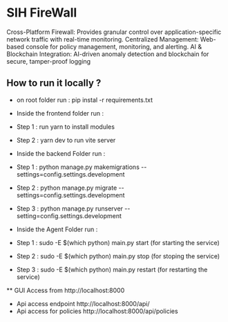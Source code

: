 # SIH FireWall
Cross-Platform Firewall: Provides granular control over application-specific network traffic with real-time
monitoring.
Centralized Management: Web-based console for policy management, monitoring, and alerting.
AI & Blockchain Integration: AI-driven anomaly detection and blockchain for secure, tamper-proof logging

## How to run it locally ?
 - on root folder run : pip instal -r requirements.txt
   
 - Inside the frontend folder run :
 - Step 1 : run yarn to install modules
 - Step 2 : yarn dev to run vite server 

- Inside the backend Folder run :
- Step 1 : python manage.py makemigrations --settings=config.settings.development
- Step 2 : python manage.py migrate --settings=config.settings.development
- Step 3 : python manage.py runserver --setting=config.settings.development

- Inside the Agent Folder run :
- Step 1 : sudo -E $(which python) main.py start (for starting the service)
- Step 2 : sudo -E $(which python) main.py stop (for stoping the service)
- Step 3 : sudo -E $(which python) main.py restart (for restarting the service)

** GUI Access from http://localhost:8000
 - Api access endpoint http://localhost:8000/api/
 - Api access for policies http://localhost:8000/api/policies


 
